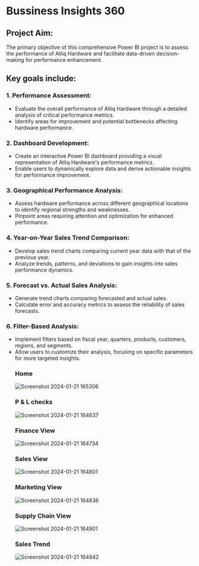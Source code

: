 # Bussiness Insights 360
## Project Aim:  
The primary objective of this comprehensive Power BI project is to assess the performance of Atliq Hardware and facilitate data-driven decision-making for performance enhancement. 

## Key goals include:

### 1. Performance Assessment:  
  - Evaluate the overall performance of Atliq Hardware through a detailed analysis of critical performance metrics.
  - Identify areas for improvement and potential bottlenecks affecting hardware performance.  
### 2. Dashboard Development:

  - Create an interactive Power BI dashboard providing a visual representation of Atliq Hardware's performance metrics.
  - Enable users to dynamically explore data and derive actionable insights for performance improvement.
### 3. Geographical Performance Analysis:

  - Assess hardware performance across different geographical locations to identify regional strengths and weaknesses.
  - Pinpoint areas requiring attention and optimization for enhanced performance.
### 4. Year-on-Year Sales Trend Comparison:

  - Develop sales trend charts comparing current year data with that of the previous year.
  - Analyze trends, patterns, and deviations to gain insights into sales performance dynamics.
### 5. Forecast vs. Actual Sales Analysis:

  - Generate trend charts comparing forecasted and actual sales.
  - Calculate error and accuracy metrics to assess the reliability of sales forecasts.
### 6. Filter-Based Analysis:

  - Implement filters based on fiscal year, quarters, products, customers, regions, and segments.
  - Allow users to customize their analysis, focusing on specific parameters for more targeted insights.
    ### Home
    ![Screenshot 2024-01-21 165306](https://github.com/Amit-20-gr/Business-Insights-360/assets/157269493/6acd4c2b-dc7b-4e77-b744-bacf14315b57)
    ### P & L checks
    ![Screenshot 2024-01-21 164637](https://github.com/Amit-20-gr/Business-Insights-360/assets/157269493/67f1c632-db7e-4086-b455-5596caf0034d)
    ### Finance View
    ![Screenshot 2024-01-21 164734](https://github.com/Amit-20-gr/Business-Insights-360/assets/157269493/14d79515-3862-49ce-8efb-3139230f6c8f)
    ### Sales View
    ![Screenshot 2024-01-21 164801](https://github.com/Amit-20-gr/Business-Insights-360/assets/157269493/3f501ccd-6ffa-47e1-a669-8f38bf32cc46)
    ### Marketing View
    ![Screenshot 2024-01-21 164836](https://github.com/Amit-20-gr/Business-Insights-360/assets/157269493/d501a6e6-434c-4494-ba9c-0a00ff1190ff)
    ### Supply Chain View
    ![Screenshot 2024-01-21 164901](https://github.com/Amit-20-gr/Business-Insights-360/assets/157269493/4efbdde5-e47e-40c2-a9b4-443672d239af)
    ### Sales Trend
    ![Screenshot 2024-01-21 164942](https://github.com/Amit-20-gr/Business-Insights-360/assets/157269493/590c47bd-f1cc-4516-bbbe-0f7cb28a5f2d)
